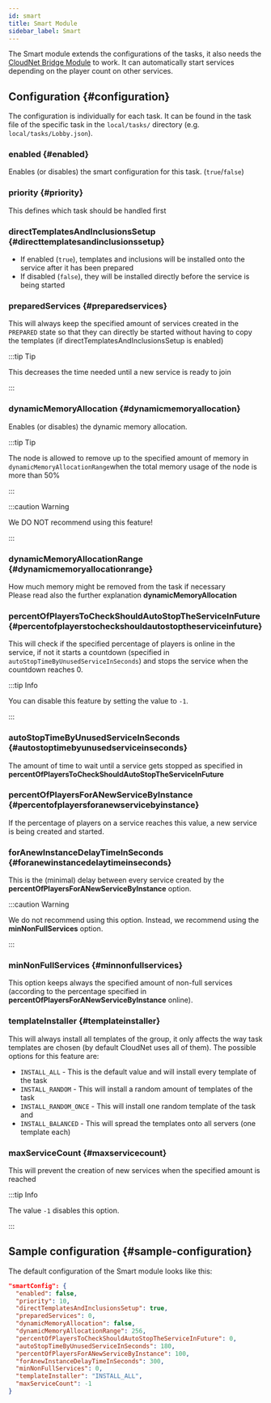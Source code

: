 ```yaml
---
id: smart
title: Smart Module
sidebar_label: Smart
---
```


The Smart module extends the configurations of the tasks, it also needs the [CloudNet Bridge Module](bridge.md) to work.
It can automatically start services depending on the player count on other services.

## Configuration {#configuration}

The configuration is individually for each task. It can be found in the task file of the specific task in the
`local/tasks/` directory (e.g. `local/tasks/Lobby.json`).

### enabled {#enabled}

Enables (or disables) the smart configuration for this task. (`true`/`false`)

### priority {#priority}

This defines which task should be handled first

### directTemplatesAndInclusionsSetup {#directtemplatesandinclusionssetup}

- If enabled (`true`), templates and inclusions will be installed onto the service after it has been prepared
- If disabled (`false`), they will be installed directly before the service is being started

### preparedServices {#preparedservices}

This will always keep the specified amount of services created in the `PREPARED` state so that they can directly be
started without having to copy the templates (if directTemplatesAndInclusionsSetup is enabled)

:::tip Tip

This decreases the time needed until a new service is ready to join

:::

### dynamicMemoryAllocation {#dynamicmemoryallocation}

Enables (or disables) the dynamic memory allocation.

:::tip Tip

The node is allowed to remove up to the specified amount of memory in `dynamicMemoryAllocationRange`when the total
memory usage of the node is more than 50%

:::

:::caution Warning

We DO NOT recommend using this feature!

:::

### dynamicMemoryAllocationRange {#dynamicmemoryallocationrange}

How much memory might be removed from the task if necessary  
Please read also the further explanation **dynamicMemoryAllocation**

### percentOfPlayersToCheckShouldAutoStopTheServiceInFuture {#percentofplayerstocheckshouldautostoptheserviceinfuture}

This will check if the specified percentage of players is online in the service, if not it starts a
countdown (specified in `autoStopTimeByUnusedServiceInSeconds`) and stops the service when the countdown reaches 0.

:::tip Info

You can disable this feature by setting the value to `-1`.

:::

### autoStopTimeByUnusedServiceInSeconds {#autostoptimebyunusedserviceinseconds}

The amount of time to wait until a service gets stopped as specified in **percentOfPlayersToCheckShouldAutoStopTheServiceInFuture**

### percentOfPlayersForANewServiceByInstance {#percentofplayersforanewservicebyinstance}

If the percentage of players on a service reaches this value, a new service is being created and started.

### forAnewInstanceDelayTimeInSeconds {#foranewinstancedelaytimeinseconds}

This is the (minimal) delay between every service created by the **percentOfPlayersForANewServiceByInstance** option.

:::caution Warning

We do not recommend using this option. Instead, we recommend using the **minNonFullServices** option.

:::

### minNonFullServices {#minnonfullservices}

This option keeps always the specified amount of non-full services
(according to the percentage specified in **percentOfPlayersForANewServiceByInstance** online).

### templateInstaller {#templateinstaller}

This will always install all templates of the group, it only affects the way task templates are chosen (by default CloudNet uses all of them).
The possible options for this feature are:

- `INSTALL_ALL` - This is the default value and will install every template of the task
- `INSTALL_RANDOM` - This will install a random amount of templates of the task
- `INSTALL_RANDOM_ONCE` - This will install one random template of the task and
- `INSTALL_BALANCED` - This will spread the templates onto all servers (one template each)

### maxServiceCount {#maxservicecount}

This will prevent the creation of new services when the specified amount is reached

:::tip Info

The value `-1` disables this option.

:::

## Sample configuration {#sample-configuration}

The default configuration of the Smart module looks like this:

```json
"smartConfig": {
  "enabled": false,
  "priority": 10,
  "directTemplatesAndInclusionsSetup": true,
  "preparedServices": 0,
  "dynamicMemoryAllocation": false,
  "dynamicMemoryAllocationRange": 256,
  "percentOfPlayersToCheckShouldAutoStopTheServiceInFuture": 0,
  "autoStopTimeByUnusedServiceInSeconds": 180,
  "percentOfPlayersForANewServiceByInstance": 100,
  "forAnewInstanceDelayTimeInSeconds": 300,
  "minNonFullServices": 0,
  "templateInstaller": "INSTALL_ALL",
  "maxServiceCount": -1
}
```
